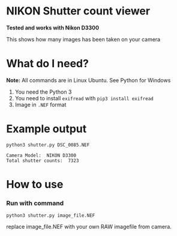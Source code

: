 NIKON Shutter count viewer
=

**Tested and works with Nikon D3300**

This shows how many images has been taken on your camera

# What do I need?

**Note:** All commands are in Linux Ubuntu. See Python for Windows


1. You need the Python 3
2. You need to install `exifread` with `pip3 install exifread`
3. Image in `.NEF` format


# Example output

    python3 shutter.py DSC_0085.NEF

    Camera Model:  NIKON D3300
    Total shutter counts:  7323


# How to use 

### Run with command
    python3 shutter.py image_file.NEF

replace image_file.NEF with your own RAW imagefile from camera.